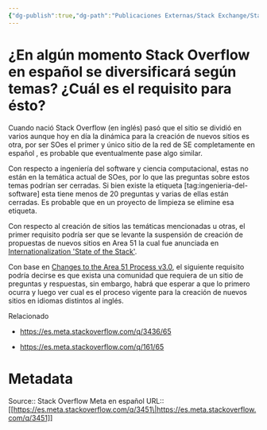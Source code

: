```yaml
---
{"dg-publish":true,"dg-path":"Publicaciones Externas/Stack Exchange/Stack Overflow en español/Stack Overflow en español Meta/es.meta.stackoverflow.com-3451.md","permalink":"/publicaciones-externas/stack-exchange/stack-overflow-en-espanol/stack-overflow-en-espanol-meta/es-meta-stackoverflow-com-3451/","title":"¿En algún momento Stack Overflow en español se diversificará según temas? ¿Cuál es el requisito para ésto?","hide":true,"noteIcon":"\"0\"","created":"2024-04-03T12:49:10.511-06:00","updated":"2024-04-05T16:44:03.137-06:00"}
---
```


# ¿En algún momento Stack Overflow en español se diversificará según temas? ¿Cuál es el requisito para ésto?

Cuando nació Stack Overflow (en inglés) pasó que el sitio se dividió en varios aunque hoy en día la dinámica para la creación de nuevos sitios es otra, por ser SOes el primer y único sitio de la red de SE completamente en español , es probable que eventualmente pase algo similar. 

Con respecto a ingeniería del software y ciencia computacional, estas no están en la temática actual de SOes, por lo que las preguntas sobre estos temas podrían ser cerradas. Si bien existe la etiqueta [tag:ingenieria-del-software] esta tiene menos de 20 preguntas y varias de ellas están cerradas. Es probable que en un proyecto de limpieza se elimine esa etiqueta.

Con respecto al creación de sitios las temáticas mencionadas u otras, el primer requisito podría ser que se levante la suspensión de creación de propuestas de nuevos sitios en Area 51 la cual fue anunciada en [Internationalization 'State of the Stack'][1].

Con base en [Changes to the Area 51 Process v3.0](https://area51.meta.stackexchange.com/q/27938/133145), el siguiente requisito podría decirse es que exista una comunidad que requiera de un sitio de preguntas y respuestas, sin embargo, habrá que esperar a que lo primero ocurra y luego ver cual es el proceso vigente para la creación de nuevos sitios en idiomas distintos al inglés.

Relacionado

- https://es.meta.stackoverflow.com/q/3436/65
- https://es.meta.stackoverflow.com/q/161/65

  [1]: https://area51.meta.stackexchange.com/q/20988/133145

# Metadata
Source:: Stack Overflow Meta en español
URL:: [[https://es.meta.stackoverflow.com/q/3451\|https://es.meta.stackoverflow.com/q/3451]]


